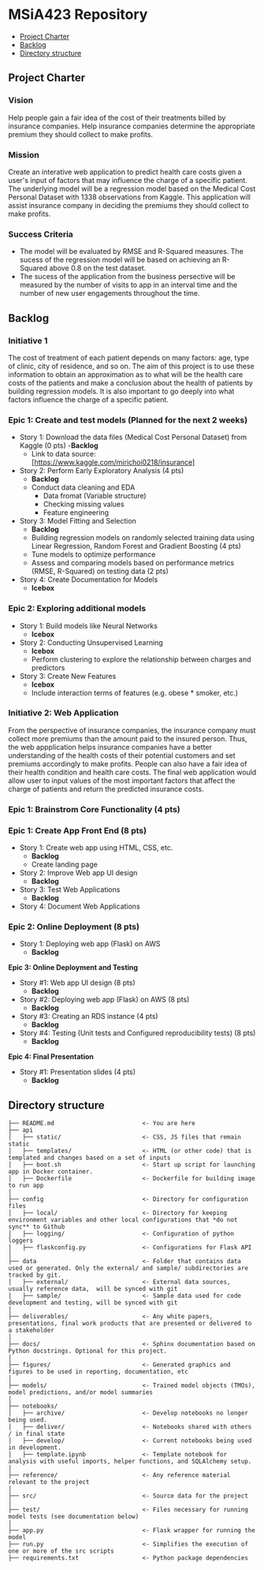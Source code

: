 # MSiA423 Repository

<!-- toc -->

- [Project Charter](#project-charter)
- [Backlog](#backlog)
- [Directory structure](#directory-structure)

## Project Charter
### Vision
Help people gain a fair idea of the cost of their treatments billed by insurance companies. Help insurance companies determine the appropriate premium they should collect to make profits. 
### Mission
Create an interative web application to predict health care costs given a user's input of factors that may influence the charge of a specific patient. The underlying model will be a regression model based on the Medical Cost Personal Dataset with 1338 observations from Kaggle. This application will assist insurance company in deciding the premiums they should collect to make profits.
### Success Criteria
- The model will be evaluated by RMSE and R-Squared measures. The sucess of the regression model will be based on achieving an R-Squared above 0.8 on the test dataset. 
- The sucess of the application from the business persective will be measured by the number of visits to app in an interval time and the number of new user engagements throughout the time. 
## Backlog 
### Initiative 1
The cost of treatment of each patient depends on many factors: age, type of clinic, city of residence, and so on. The aim of this project is to use these information to obtain an approximation as to what will be the health care costs of the patients and make a conclusion about the health of patients by building regression models. It is also important to go deeply into what factors influence the charge of a specific patient. 
### Epic 1: Create and test models **(Planned for the next 2 weeks)**
- Story 1: Download the data files (Medical Cost Personal Dataset) from Kaggle (0 pts) 
    -**Backlog**
    - Link to data source:[https://www.kaggle.com/mirichoi0218/insurance]
- Story 2: Perform Early Exploratory Analysis (4 pts) 
    - **Backlog**
    - Conduct data cleaning and EDA
        - Data fromat (Variable structure) 
        - Checking missing values 
        - Feature engineering
- Story 3: Model Fitting and Selection 
    - **Backlog**
    - Building regression models on randomly selected training data using Linear Regression, Random Forest and Gradient       Boosting (4 pts)
    - Tune models to optimize performance 
    - Assess and comparing models based on performance metrics (RMSE, R-Squared) on testing data (2 pts) 
- Story 4: Create Documentation for Models 
    - **Icebox**
### Epic 2: Exploring additional models 
- Story 1: Build models like Neural Networks
    - **Icebox**
- Story 2: Conducting Unsupervised Learning
    - **Icebox**
    - Perform clustering to explore the relationship between charges and predictors
- Story 3: Create New Features
    - **Icebox**
    - Include interaction terms of features (e.g. obese * smoker, etc.) 
### Initiative 2: Web Application
From the perspective of insurance companies, the insurance company must collect more premiums than the amount paid to the insured person. Thus, the web appplication helps insurance companies have a better understanding of the health costs of their potential customers and set premiums accordingly to make profits. People can also have a fair idea of their health condition and health care costs. The final web application would allow user to input values of the most important factors that affect the charge of patients and return the predicted insurance costs.  
### Epic 1: Brainstrom Core Functionality (4 pts)
### Epic 1: Create App Front End (8 pts)
- Story 1: Create web app using HTML, CSS, etc. 
    - **Backlog**
    - Create landing page
- Story 2: Improve Web app UI design 
    - **Backlog**
- Story 3: Test Web Applications
    - **Backlog**
- Story 4: Document Web Applications 
### Epic 2: Online Deployment (8 pts)
- Story 1: Deploying web app (Flask) on AWS
    - **Backlog**
    
    
    
    


**Epic 3: Online Deployment and Testing** 
- Story #1: Web app UI design (8 pts)
    - **Backlog**
- Story #2: Deploying web app (Flask) on AWS (8 pts)
    - **Backlog**
- Story #3: Creating an RDS instance (4 pts)
    - **Backlog**
- Story #4: Testing (Unit tests and Configured reproducibility tests) (8 pts)
    - **Backlog**
    
**Epic 4: Final Presentation**  
- Story #1: Presentation slides (4 pts)
    - **Backlog**


## Directory structure 

```
├── README.md                         <- You are here
├── api
│   ├── static/                       <- CSS, JS files that remain static
│   ├── templates/                    <- HTML (or other code) that is templated and changes based on a set of inputs
│   ├── boot.sh                       <- Start up script for launching app in Docker container.
│   ├── Dockerfile                    <- Dockerfile for building image to run app  
│
├── config                            <- Directory for configuration files 
│   ├── local/                        <- Directory for keeping environment variables and other local configurations that *do not sync** to Github 
│   ├── logging/                      <- Configuration of python loggers
│   ├── flaskconfig.py                <- Configurations for Flask API 
│
├── data                              <- Folder that contains data used or generated. Only the external/ and sample/ subdirectories are tracked by git. 
│   ├── external/                     <- External data sources, usually reference data,  will be synced with git
│   ├── sample/                       <- Sample data used for code development and testing, will be synced with git
│
├── deliverables/                     <- Any white papers, presentations, final work products that are presented or delivered to a stakeholder 
│
├── docs/                             <- Sphinx documentation based on Python docstrings. Optional for this project. 
│
├── figures/                          <- Generated graphics and figures to be used in reporting, documentation, etc
│
├── models/                           <- Trained model objects (TMOs), model predictions, and/or model summaries
│
├── notebooks/
│   ├── archive/                      <- Develop notebooks no longer being used.
│   ├── deliver/                      <- Notebooks shared with others / in final state
│   ├── develop/                      <- Current notebooks being used in development.
│   ├── template.ipynb                <- Template notebook for analysis with useful imports, helper functions, and SQLAlchemy setup. 
│
├── reference/                        <- Any reference material relevant to the project
│
├── src/                              <- Source data for the project 
│
├── test/                             <- Files necessary for running model tests (see documentation below) 
│
├── app.py                            <- Flask wrapper for running the model 
├── run.py                            <- Simplifies the execution of one or more of the src scripts  
├── requirements.txt                  <- Python package dependencies 
```

